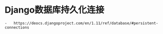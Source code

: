 #   Django数据库持久化连接
    -   https://deocs.djangoproject.com/en/1.11/ref/database/#persistent-connections
       